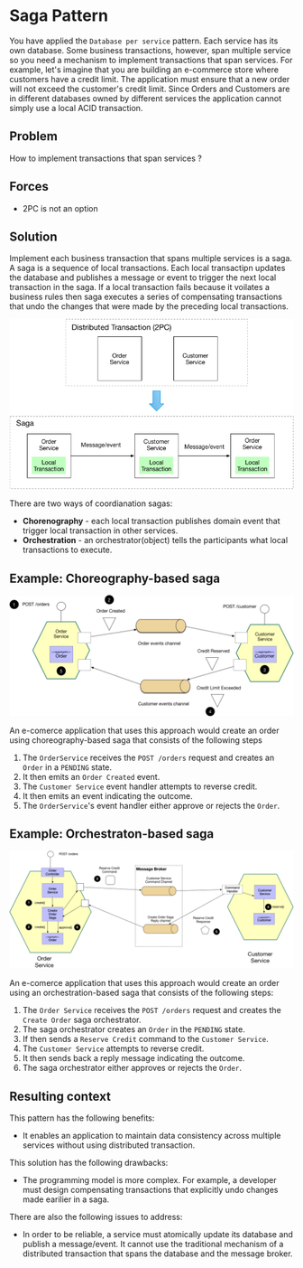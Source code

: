 # Saga Pattern
You have applied the `Database per service` pattern. Each service has its own database. Some business transactions, however, span multiple service so you need a mechanism to implement transactions that span services. For example, let's imagine that you are building an e-commerce store where customers have a credit limit. The application must ensure that a new order will not exceed the customer's credit limit. Since Orders and Customers are in different databases owned by different services the application cannot simply use a local ACID transaction.

## Problem
How to implement transactions that span services ?

## Forces
- 2PC is not an option

## Solution
Implement each business transaction that spans multiple services is a saga. A saga is a sequence of local transactions. Each local transactipn updates the database and publishes a message or event to trigger the next local transaction in the saga. If a local transaction fails because it voilates a business rules then saga executes a series of compensating transactions that undo the changes that were made by the preceding local transactions.

![From 2PC to Saga](assets/From_2PC_To_Saga.png)

There are two ways of coordianation sagas:
- **Chorenography** - each local transaction publishes domain event that trigger local transaction in other services.
- **Orchestration** - an orchestrator(object) tells the participants what local transactions to execute.

## Example: Choreography-based saga

![Ex- Choreography-baed](assets/Create_Order_Saga.png)

An e-comerce application that uses this approach would create an order using choreography-based saga that consists of the following steps
1. The `OrderService` receives the `POST /orders` request and creates an `Order` in a `PENDING` state.
2. It then emits an `Order Created` event.
3. The `Customer Service` event handler attempts to reverse credit.
4. It then emits an event indicating the outcome.
5. The `OrderService`'s event handler either approve or rejects the `Order`.

## Example: Orchestraton-based saga

![Ex-Orchestration-based saga](assets/Create_Order_Saga_Orchestration.png)

An e-comerce application that uses this approach would create an order using an orchestration-based saga that consists of the following steps:
1. The `Order Service` receives the `POST /orders` request and creates the `Create Order` saga orchestrator.
2. The saga orchestrator creates an `Order` in the `PENDING` state.
3. If then sends a `Reserve Credit` command to the `Customer Service`.
4. The `Customer Service` attempts to reverse credit.
5. It then sends back a reply message indicating the outcome.
6. The saga orchestrator either approves or rejects the `Order`.

## Resulting context
This pattern has the following benefits:
- It enables an application to maintain data consistency across multiple services without using distributed transaction.

This solution has the following drawbacks:
- The programming model is more complex. For example, a developer must design compensating transactions that explicitly undo changes made earilier in a saga.

There are also the following issues to address:
- In order to be reliable, a service must atomically update its database and publish a message/event. It cannot use the traditional mechanism of a distributed transaction that spans the database and the message broker. 



